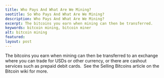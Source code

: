 ```yaml
---
title: Who Pays And What Are We Mining?
seotitle: So Who Pays And What Are We Mining?
description: Who Pays And What Are We Mining?
excerpt: The bitcoins you earn when mining can then be transferred.
keywords: bitcoin mining, bitcoin miner
alt: bitcoin mining
featured: 
layout: post
---
```


<p>The bitcoins you earn when mining can then be transferred to an exchange where you can trade for USDs or other currency, or there are cashout services such as prepaid debit cards.  See the Selling Bitcoins article on the Bitcoin wiki for more.<p>

